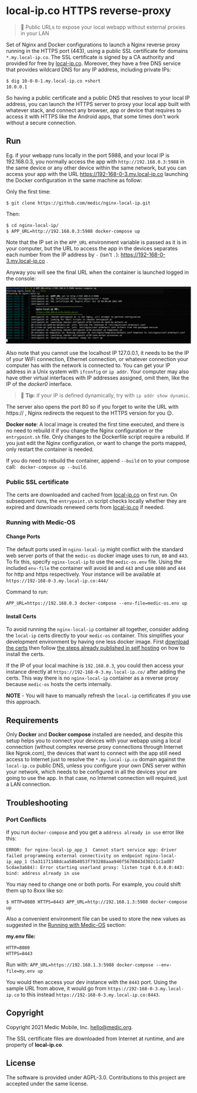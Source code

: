 local-ip.co HTTPS reverse-proxy
===============================

> 🚀 Public URLs to expose your local webapp without
>    external proxies in your LAN

Set of Nginx and Docker configurations to launch a Nginx reverse proxy
running in the HTTPS port (443), using a public SSL certificate for
domains `*.my.local-ip.co`. The SSL certificate is signed by a CA authority
and provided for free by [local-ip.co](http://local-ip.co/). Moreover,
they have a free DNS service that provides wildcard DNS for any IP
address, including private IPs:

    $ dig 10-0-0-1.my.local-ip.co +short
    10.0.0.1

So having a public certificate and a public DNS that resolves to your
local IP address, you can launch the HTTPS server to proxy
your local app built with whatever stack, and connect any browser,
app or device that requires to access it with HTTPS like the Android
apps, that some times don't work without a secure connection.


Run
---

Eg. if your webapp runs locally in the port 5988, and your
local IP is 192.168.0.3, you normally access the app
with `http://192.168.0.3:5988` in the same device or any other
device within the same network, but you can access your app with
the URL https://192-168-0-3.my.local-ip.co launching the Docker
configuration in the same machine as follow:

Only the first time:

    $ git clone https://github.com/medic/nginx-local-ip.git

Then:

    $ cd nginx-local-ip/
    $ APP_URL=http://192.168.0.3:5988 docker-compose up

Note that the IP set in the `APP_URL` environment variable is passed
as it is in your computer, but the URL to access the app in the devices
separates each number from the IP address by `-`
(isn't `.`): https://192-168-0-3.my.local-ip.co .

Anyway you will see the final URL when the container
is launched logged in the console:

![nginx-local-ip startup](docs/img/nginx-local-ip-startup.png)

Also note that you cannot use the localhost IP 127.0.0.1, it needs to
be the IP of your WiFi connection, Ethernet connection, or whatever
connection your computer has with the network is connected to. You
can get your IP address in a Unix system with `ifconfig` or `ip addr`.
Your computer may also have other virtual interfaces with IP addresses
assigned, omit them, like the IP of the _docker0_ interface.

> :signal_strength: **Tip**: if your IP is defined dynamically, try with `ip addr show dynamic`.

The server also opens the port 80 so if you forget to write the URL
with https:// , Nginx redirects the request to the HTTPS version
for you 😉.

**Docker note**: A local image is created the first time executed, and
there is no need to rebuild it if you change the Nginx configuration or the `entrypoint.sh` file. Only changes to the Dockerfile script require a rebuild. If you just edit the Nginx configuration, or want to change the ports mapped, only restart the container is needed. 

If you do need to rebuild the container, append `--build` on to your compose call: ` docker-compose up --build`.

### Public SSL certificate

The certs are downloaded and cached from [local-ip.co](http://local-ip.co/) on first run. On subsequent runs, the `entrypoint.sh` script checks locally whether they are expired and downloads renewed certs from  [local-ip.co](http://local-ip.co/) if needed.

### Running with Medic-OS 

#### Change Ports

The default ports used in `nginx-local-ip` might conflict with the standard web server ports of 
that the `medic-os` docker image uses to run, `80` and `443`. To fix this, specify `nginx-local-ip` 
to use the `medic-os.env` file. Using the included `env-file` the container will avoid `80` and `443` 
and use `8080` and `444` for http and https respectively. Your instance will be available 
at `https://192-168-0-3.my.local-ip.co:444/`

Command to run:

    APP_URL=https://192.168.0.3 docker-compose --env-file=medic-os.env up
    
#### Install Certs
    
To avoid running the `nginx-local-ip` container all together, consider adding the `local-ip` certs directly to your `medic-os` container.  This simplifies your development environment by having one less docker image.  First [download the certs](http://local-ip.co#ssl-certificate-for-.my.local-ip.co) then follow [the steps already published in self hosting](https://docs.communityhealthtoolkit.org/apps/guides/hosting/ssl-cert-install/) on how to install the certs.

If the IP of your local machine is `192.168.0.3`, you could then access your instance directly at `https://192-168-0-3.my.local-ip.co/` after adding the certs. This way there is no `nginx-local-ip` container as a reverse proxy because `medic-os` hosts the certs internally.

**NOTE** - You will have to manually refresh the `local-ip`  certificates if you use this approach.


Requirements
------------

Only **Docker** and **Docker compose** installed are needed, and despite
this setup helps you to connect your devices with your webapp using
a local connection (without complex reverse proxy connections through
Internet like Ngrok.com), the devices that want to connect with the app
still need access to Internet just to resolve the `*.my.local-ip.co` domain
against the `local-ip.co` public DNS, unless you configure your own DNS server
within your network, which needs to be configured in all the devices your are
going to use the app. In that case, no Internet connection will required,
just a LAN connection.


Troubleshooting
---------

### Port Conflicts

If you run `docker-compose` and you get a `address already in use` error like this:

```
ERROR: for nginx-local-ip_app_1  Cannot start service app: driver failed programming external connectivity on endpoint nginx-local-ip_app_1 (5a31171148dcaa58b4053f793288aaa940f5678043d302c1c1ad87
5cdae3a684): Error starting userland proxy: listen tcp4 0.0.0.0:443: bind: address already in use
```                                                                                          

You may need to change one or both ports. For example, you could shift them
up to 8xxx like so:

    $ HTTP=8080 HTTPS=8443 APP_URL=http://192.168.1.3:5988 docker-compose up

Also a convenient environment file can be used to store the new values as
suggested in the [Running with Medic-OS](#running-with-medic-os) section:

**my.env file:**

    HTTP=8080
    HTTPS=8443

Run with: `APP_URL=https://192.168.1.3:5988 docker-compose --env-file=my.env up`

You would then access your dev instance with the `8443` port.
Using the sample URL from above, it would go from `https://192-168-0-3.my.local-ip.co`
to this instead `https://192-168-0-3.my.local-ip.co:8443`.


Copyright
---------

Copyright 2021 Medic Mobile, Inc. <hello@medic.org>.

The SSL certificate files are downloaded from Internet at runtime,
and are property of **local-ip.co**.


License
-------

The software is provided under AGPL-3.0. Contributions to this project
are accepted under the same license.
